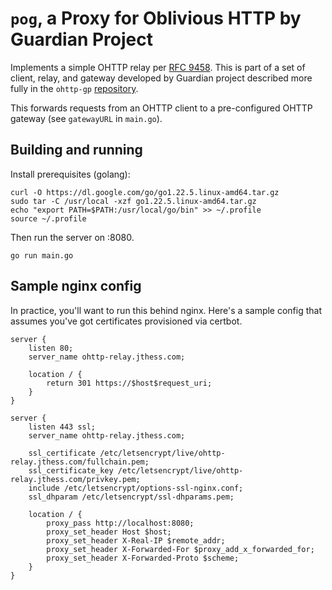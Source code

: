 # `pog`, a Proxy for Oblivious HTTP by Guardian Project

Implements a simple OHTTP relay per [RFC 9458](https://www.rfc-editor.org/rfc/rfc9458.html).  This is part of a set of client, relay, and gateway developed by Guardian project described more fully in the `ohttp-gp` [repository](https://github.com/johnhess/ohttp-gp).

This forwards requests from an OHTTP client to a pre-configured OHTTP gateway (see `gatewayURL` in `main.go`).

## Building and running

Install prerequisites (golang):

```
curl -O https://dl.google.com/go/go1.22.5.linux-amd64.tar.gz
sudo tar -C /usr/local -xzf go1.22.5.linux-amd64.tar.gz
echo "export PATH=$PATH:/usr/local/go/bin" >> ~/.profile
source ~/.profile
```

Then run the server on :8080.

```
go run main.go
```

## Sample nginx config

In practice, you'll want to run this behind nginx.  Here's a sample config that assumes you've got certificates provisioned via certbot.

```
server {
    listen 80;
    server_name ohttp-relay.jthess.com;

    location / {
        return 301 https://$host$request_uri;
    }
}

server {
    listen 443 ssl;
    server_name ohttp-relay.jthess.com;

    ssl_certificate /etc/letsencrypt/live/ohttp-relay.jthess.com/fullchain.pem;
    ssl_certificate_key /etc/letsencrypt/live/ohttp-relay.jthess.com/privkey.pem;
    include /etc/letsencrypt/options-ssl-nginx.conf;
    ssl_dhparam /etc/letsencrypt/ssl-dhparams.pem;

    location / {
        proxy_pass http://localhost:8080;
        proxy_set_header Host $host;
        proxy_set_header X-Real-IP $remote_addr;
        proxy_set_header X-Forwarded-For $proxy_add_x_forwarded_for;
        proxy_set_header X-Forwarded-Proto $scheme;
    }
}
```